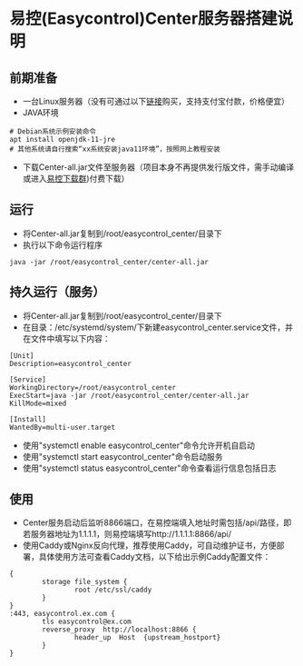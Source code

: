 # 易控(Easycontrol)Center服务器搭建说明

## 前期准备
- 一台Linux服务器（没有可通过以下[链接](https://my.racknerd.com/aff.php?aff=5222)购买，支持支付宝付款，价格便宜）
- JAVA环境
```shell
# Debian系统示例安装命令
apt install openjdk-11-jre
# 其他系统请自行搜索“xx系统安装java11环境”，按照网上教程安装
```
- 下载Center-all.jar文件至服务器（项目本身不再提供发行版文件，需手动编译或进入[易控下载群](https://gitee.com/mingzhixianweb/easycontrol/raw/master/pic/other/qq_download.webp))付费下载）

## 运行
- 将Center-all.jar复制到/root/easycontrol_center/目录下
- 执行以下命令运行程序
```shell
java -jar /root/easycontrol_center/center-all.jar
```

## 持久运行（服务）
- 将Center-all.jar复制到/root/easycontrol_center/目录下
- 在目录：/etc/systemd/system/下新建easycontrol_center.service文件，并在文件中填写以下内容：
```
[Unit]
Description=easycontrol_center

[Service]
WorkingDirectory=/root/easycontrol_center
ExecStart=java -jar /root/easycontrol_center/center-all.jar
KillMode=mixed

[Install]
WantedBy=multi-user.target
```
- 使用"systemctl enable easycontrol_center"命令允许开机自启动
- 使用"systemctl start easycontrol_center"命令启动服务
- 使用"systemctl status easycontrol_center"命令查看运行信息包括日志

## 使用
- Center服务启动后监听8866端口，在易控端填入地址时需包括/api/路径，即若服务器地址为1.1.1.1，则易控端填写http://1.1.1.1:8866/api/
- 使用Caddy或Nginx反向代理，推荐使用Caddy，可自动维护证书，方便部署，具体使用方法可查看Caddy文档，以下给出示例Caddy配置文件：
```
{
        storage file_system {
                root /etc/ssl/caddy
        }
}
:443, easycontrol.ex.com {
        tls easycontrol@ex.com
        reverse_proxy  http://localhost:8866 {
                header_up  Host  {upstream_hostport}
        }
}
```